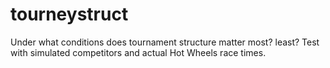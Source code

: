 # tourneystruct
Under what conditions does tournament structure matter most? least? Test with simulated competitors and actual Hot Wheels race times.
